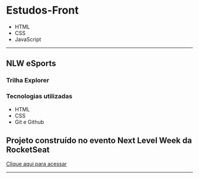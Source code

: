# Estudos-Front

* HTML
* CSS
* JavaScript

_____________________________________________________________________________________________________

## NLW eSports
### Trilha Explorer

### Tecnologias utilizadas
* HTML
* CSS
* Git e Github



## Projeto construído no evento Next Level Week da RocketSeat

[ Clique aqui para acessar](https://thiagoavelino1990.github.io/Estudos-Front/NLW/NLW-Explorer/)

_____________________________________________________________________________________________________


